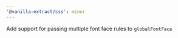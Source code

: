```yaml
---
'@vanilla-extract/css': minor
---
```


Add support for passing multiple font face rules to `globalFontFace`
